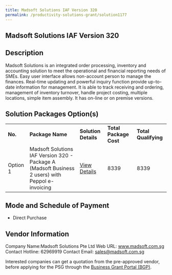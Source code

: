 ```yaml
---
title: Madsoft Solutions IAF Version 320
permalink: /productivity-solutions-grant/solution1177
---
```


## Madsoft Solutions IAF Version 320

## Description

Madsoft Solutions is an integrated order processing, inventory and accounting solution to meet the operational and financial reporting needs of SMEs. Easy user interface allows non-account person to manage the finances. Real-time updating and powerful inquiry function provide up-to-date information for management. It is able to track receiving and ordering, management of inventory turnover, handle project costing, multiple locations, simple item assembly.  It has on-line or on premise versions.

## Solution Packages Option(s)

<table>
<tr>
<td><b>No.</b></td>
<td><b>Package Name</b></td>
<td><b>Solution Details</b></td>
<td><b>Total Package Cost</b></td>
<td><b>Total Qualifying</b></td>
</tr>
<tr>
<td>Option 1</td>
<td> Madsoft Solutions IAF Version 320 - Package A (Madsoft Business 2 users) with Peppol e-invoicing </td>
<td><a href='https://www.gobusiness.gov.sg/images/psg/Desensitised_Madsoft_Solutions_Annex_3_CR_wef_19_August_2021_Part_1.pdf'>View Details</a></td>
<td>8339</td>
<td>8339</td>
</tr>
</table>

## Mode and Schedule of Payment

 - Direct Purchase

## Vendor Information

 Company Name:Madsoft Solutions Pte Ltd 
Web URL: www.madsoft.com.sg 
Contact Hotline: 62969919 
Contact Email: sales@madsoft.com.sg 


Interested companies can get a quotation from the pre-approved vendor, before applying for the PSG through the <a href='https://www.businessgrants.gov.sg/'>Business Grant Portal (BGP)</a>.
